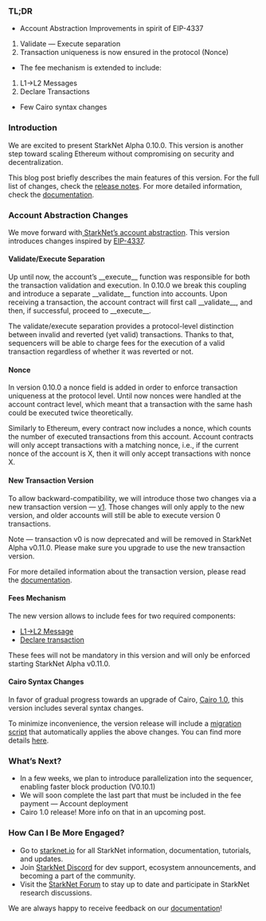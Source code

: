### TL;DR

* Account Abstraction Improvements in spirit of EIP-4337

1. Validate — Execute separation
2. Transaction uniqueness is now ensured in the protocol (Nonce)

* The fee mechanism is extended to include:

1. L1→L2 Messages
2. Declare Transactions

* Few Cairo syntax changes

### Introduction

We are excited to present StarkNet Alpha 0.10.0. This version is another step toward scaling Ethereum without compromising on security and decentralization.

This blog post briefly describes the main features of this version. For the full list of changes, check the [release notes](https://github.com/starkware-libs/cairo-lang/releases). For more detailed information, check the [documentation](https://docs.starknet.io/).

### Account Abstraction Changes

We move forward with[ StarkNet’s account abstraction](https://community.starknet.io/t/starknet-account-abstraction-model-part-1/781). This version introduces changes inspired by [EIP-4337](https://eips.ethereum.org/EIPS/eip-4337).

#### Validate/Execute Separation

Up until now, the account’s \_\_execute\_\_ function was responsible for both the transaction validation and execution. In 0.10.0 we break this coupling and introduce a separate \_\_validate\_\_ function into accounts. Upon receiving a transaction, the account contract will first call \_\_validate\_\_, and then, if successful, proceed to \_\_execute\_\_.

The validate/execute separation provides a protocol-level distinction between invalid and reverted (yet valid) transactions. Thanks to that, sequencers will be able to charge fees for the execution of a valid transaction regardless of whether it was reverted or not.

#### Nonce

In version 0.10.0 a nonce field is added in order to enforce transaction uniqueness at the protocol level. Until now nonces were handled at the account contract level, which meant that a transaction with the same hash could be executed twice theoretically.

Similarly to Ethereum, every contract now includes a nonce, which counts the number of executed transactions from this account. Account contracts will only accept transactions with a matching nonce, i.e., if the current nonce of the account is X, then it will only accept transactions with nonce X.

#### New Transaction Version

To allow backward-compatibility, we will introduce those two changes via a new transaction version — [v1](https://docs.starknet.io/docs/Blocks/transactions/#invoke-transaction-version-1%5C). Those changes will only apply to the new version, and older accounts will still be able to execute version 0 transactions.

Note — transaction v0 is now deprecated and will be removed in StarkNet Alpha v0.11.0. Please make sure you upgrade to use the new transaction version.

For more detailed information about the transaction version, please read the [documentation](https://docs.starknet.io/docs/Blocks/transactions/#invoke-transaction-version-1%5C).

#### Fees Mechanism

The new version allows to include fees for two required components:

* [L1→L2 Message](https://docs.starknet.io/docs/L1-L2%20Communication/messaging-mechanism#l1--l2-message-fees)
* [Declare transaction](https://docs.starknet.io/docs/Blocks/transactions#declare-transaction)

These fees will not be mandatory in this version and will only be enforced starting StarkNet Alpha v0.11.0.

#### Cairo Syntax Changes

In favor of gradual progress towards an upgrade of Cairo, [Cairo 1.0](https://www.youtube.com/watch?v=Ny4Rv6ztINU), this version includes several syntax changes.

To minimize inconvenience, the version release will include a [migration script](https://www.youtube.com/watch?v=kXs59zaQrsc) that automatically applies the above changes. You can find more details [here](https://github.com/starkware-libs/cairo-lang/releases).

### What’s Next?

* In a few weeks, we plan to introduce parallelization into the sequencer, enabling faster block production (V0.10.1)
* We will soon complete the last part that must be included in the fee payment — Account deployment
* Cairo 1.0 release! More info on that in an upcoming post.

### How Can I Be More Engaged?

* Go to [starknet.io](https://starknet.io/) for all StarkNet information, documentation, tutorials, and updates.
* Join [StarkNet Discord](http://starknet.io/discord) for dev support, ecosystem announcements, and becoming a part of the community.
* Visit the [StarkNet Forum](http://community.starknet.io/) to stay up to date and participate in StarkNet research discussions.

We are always happy to receive feedback on our [documentation](https://docs.starknet.io/)!